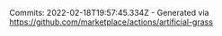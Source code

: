 Commits: 2022-02-18T19:57:45.334Z - Generated via https://github.com/marketplace/actions/artificial-grass
<br>

